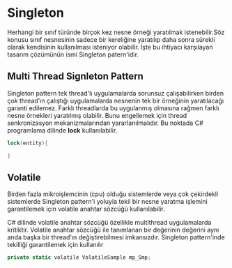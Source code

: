 
# Singleton
Herhangi bir sınıf türünde birçok kez nesne örneği yaratılmak istenebilir.Söz konusu sınıf nesnesinin sadece bir kereliğine yaratılıp daha sonra sürekli olarak kendisinin kullanılması isteniyor olabilir. İşte bu ihtiyacı karşılayan tasarım çözümünün ismi Singleton patern'idir.

## Multi Thread Signleton Pattern
Singleton pattern tek thread'lı uygulamalarda sorunsuz çalışabilirken birden çok thread'ın çalıştığı uygulamalarda nesnenin tek bir örneğinin yaratılacağı garanti edilemez. Farklı threadlarda bu uygulanmış olmasına rağmen farklı nesne örnekleri yaratılmış olabilir. Bunu engellemek için thread senkronizasyon mekanizmalarından yararlanılmalıdır. Bu noktada C# programlama dilinde **lock** kullanılabilir.

```C#
lock(entity){

}
```

## Volatile
Birden fazla mikroişlemcinin (cpu) olduğu sistemlerde veya çok çekirdekli sistemlerde Singleton pattern'i yoluyla tekil bir nesne yaratma işlemini garantilemek için volatile anahtar sözcüğü kullanılabilir.

C# dilinde volatile anahtar sözcüğü özellikle multithread uygulamalarda kritiktir. Volatile anahtar sözcüğü ile tanımlanan bir değerinin değerini aynı anda başka bir thread'ın değiştirebilmesi imkansızdır. Singleton pattern'inde tekilliği garantilemek için kullanılır

```C#
private static volatile VolatileSample mp_Smp;
```
